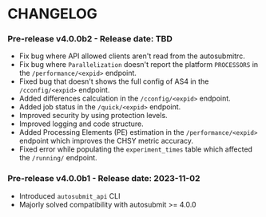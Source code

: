 # CHANGELOG

### Pre-release v4.0.0b2 - Release date: TBD

* Fix bug where API allowed clients aren't read from the autosubmitrc.
* Fix bug where `Parallelization` doesn't report the platform `PROCESSORS` in the `/performance/<expid>` endpoint.
* Fixed bug that doesn't shows the full config of AS4 in the `/cconfig/<expid>` endpoint.
* Added differences calculation in the `/cconfig/<expid>` endpoint.
* Added job status in the `/quick/<expid>` endpoint.
* Improved security by using protection levels.
* Improved logging and code structure.
* Added Processing Elements (PE) estimation in the `/performance/<expid>` endpoint which improves the CHSY metric accuracy.
* Fixed error while populating the `experiment_times` table which affected the `/running/` endpoint.

### Pre-release v4.0.0b1 - Release date: 2023-11-02

* Introduced `autosubmit_api` CLI
* Majorly solved compatibility with autosubmit >= 4.0.0